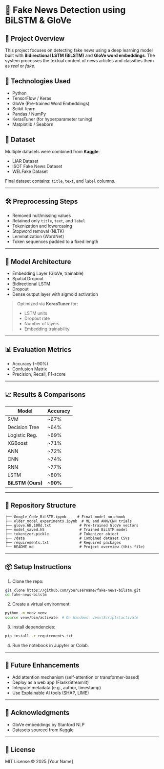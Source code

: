 # 📰 Fake News Detection using BiLSTM & GloVe

## 📌 Project Overview
This project focuses on detecting fake news using a deep learning model built with **Bidirectional LSTM (BiLSTM)** and **GloVe word embeddings**. The system processes the textual content of news articles and classifies them as *real* or *fake*.

## 🚀 Technologies Used
- Python
- TensorFlow / Keras
- GloVe (Pre-trained Word Embeddings)
- Scikit-learn
- Pandas / NumPy
- KerasTuner (for hyperparameter tuning)
- Matplotlib / Seaborn

## 📂 Dataset
Multiple datasets were combined from **Kaggle**:  
- LIAR Dataset  
- ISOT Fake News Dataset  
- WELFake Dataset

Final dataset contains: `title`, `text`, and `label` columns.

---

## 🛠 Preprocessing Steps
- Removed null/missing values
- Retained only `title`, `text`, and `label`
- Tokenization and lowercasing
- Stopword removal (NLTK)
- Lemmatization (WordNet)
- Token sequences padded to a fixed length

---

## 🧠 Model Architecture
- Embedding Layer (GloVe, trainable)
- Spatial Dropout
- Bidirectional LSTM
- Dropout
- Dense output layer with sigmoid activation

> Optimized via **KerasTuner** for:
> - LSTM units
> - Dropout rate
> - Number of layers
> - Embedding trainability

---

## 📊 Evaluation Metrics
- Accuracy (~90%)
- Confusion Matrix
- Precision, Recall, F1-score

---

## 📈 Results & Comparisons
| Model          | Accuracy |
|----------------|----------|
| SVM            | ~67%     |
| Decision Tree  | ~64%     |
| Logistic Reg.  | ~69%     |
| XGBoost        | ~71%     |
| ANN            | ~72%     |
| CNN            | ~74%     |
| RNN            | ~77%     |
| LSTM           | ~80%     |
| **BiLSTM (Ours)** | **~90%**     |

---

## 📁 Repository Structure
```
├── Google_Code_BiLSTM.ipynb     # Final model notebook
├── older_model_experiments.ipynb  # ML and ANN/CNN trials
├── glove.6B.100d.txt             # Pre-trained GloVe vectors
├── model_saved.h5                # Trained BiLSTM model
├── tokenizer.pickle              # Tokenizer object
├── /data                         # Combined dataset CSVs
├── requirements.txt              # Required packages
└── README.md                     # Project overview (this file)
```

---

## 📦 Setup Instructions
1. Clone the repo:
```bash
git clone https://github.com/yourusername/fake-news-bilstm.git
cd fake-news-bilstm
```

2. Create a virtual environment:
```bash
python -m venv venv
source venv/bin/activate  # On Windows: venv\Scripts\activate
```

3. Install dependencies:
```bash
pip install -r requirements.txt
```

4. Run the notebook in Jupyter or Colab.

---

## 📌 Future Enhancements
- Add attention mechanism (self-attention or transformer-based)
- Deploy as a web app (Flask/Streamlit)
- Integrate metadata (e.g., author, timestamp)
- Use Explainable AI tools (SHAP, LIME)

---

## 🙏 Acknowledgments
- GloVe embeddings by Stanford NLP
- Datasets sourced from Kaggle

---

## 📃 License
MIT License © 2025 [Your Name]

